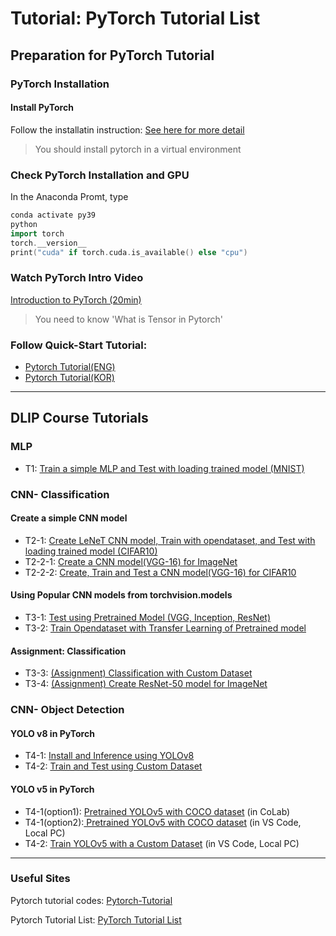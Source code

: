 # Tutorial: PyTorch Tutorial List

## Preparation for PyTorch Tutorial

### PyTorch Installation

#### Install PyTorch

Follow the installatin instruction: [See here for more detail](https://ykkim.gitbook.io/dlip/installation-guide/installation-guide-for-deep-learning#part-3.-installing-dl-framework)

> You should install pytorch in a virtual environment

### Check PyTorch Installation and GPU

In the Anaconda Promt, type

```cpp
conda activate py39
python
import torch
torch.__version__
print("cuda" if torch.cuda.is_available() else "cpu")
```

### Watch PyTorch Intro Video

[Introduction to PyTorch (20min)](https://youtu.be/IC0\_FRiX-sw)

> You need to know 'What is Tensor in Pytorch'

### **Follow Quick-Start Tutorial:**

* [Pytorch Tutorial(ENG)](https://pytorch.org/tutorials/beginner/basics/quickstart\_tutorial.html)
* [Pytorch Tutorial(KOR)](https://tutorials.pytorch.kr/beginner/basics/quickstart\_tutorial.html)

***

## DLIP Course Tutorials

### MLP

* T1: [Train a simple MLP and Test with loading trained model (MNIST)](https://github.com/ykkimhgu/DLIP-src/blob/main/Tutorial\_Pytorch/2024/Tutorial\_PyTorch\_T1\_MNIST\_MLP\_2024.ipynb)

### CNN- Classification

#### **Create a simple CNN model**

* T2-1: [Create LeNeT CNN model, Train with opendataset, and Test with loading trained model (CIFAR10)](https://github.com/ykkimhgu/DLIP-src/blob/main/Tutorial\_Pytorch/2024/Tutorial\_PyTorch\_T2\_1\_LeNet5\_CIFAR10\_CNN\_2024.ipynb)
* T2-2-1: [Create a CNN model(VGG-16) for ImageNet](https://github.com/ykkimhgu/DLIP-src/blob/main/Tutorial\_Pytorch/2024/Tutorial\_PyTorch\_T2\_2\_1\_VGG16\_CNN\_2024.ipynb)
* T2-2-2: [Create, Train and Test a CNN model(VGG-16) for CIFAR10](https://github.com/ykkimhgu/DLIP-src/blob/main/Tutorial\_Pytorch/2024/Tutorial\_PyTorch\_T2\_2\_2\_VGG16\_CIFAR10\_CNN\_2024.ipynb)

#### **Using Popular CNN models from torchvision.models**

* T3-1: [Test using Pretrained Model (VGG, Inception, ResNet)](https://github.com/ykkimhgu/DLIP-src/blob/main/Tutorial\_Pytorch/2024/Tutorial\_PyTorch\_T3\_1\_Inference\_using\_Pre\_trained\_Model\_\(classification\)\_2024.ipynb)
* T3-2: [Train Opendataset with Transfer Learning of Pretrained model](https://github.com/ykkimhgu/DLIP-src/blob/main/Tutorial\_Pytorch/2024/Tutorial\_PyTorch\_T3\_2\_Transfer\_Learning\_using\_Pre\_trained\_Models\_\(classification\)\_2024.ipynb)

#### Assignment: Classification

* T3-3: [(Assignment) Classification with Custom Dataset](https://github.com/ykkimhgu/DLIP-src/blob/main/Tutorial\_Pytorch/2024/Assignment\_PyTorch\_T3\_3\_Transfer\_Learning\_using\_Pre\_trained\_Models\_\(classification\)\_2024.ipynb)
* T3-4: [(Assignment) Create ResNet-50 model for ImageNet](https://github.com/ykkimhgu/DLIP-src/blob/main/Tutorial\_Pytorch/2024/Assignment\_PyTorch\_T3\_4\_ResNet50\_2024.ipynb)

### CNN- Object Detection

#### **YOLO v8 in PyTorch**

* T4-1: [Install and Inference using YOLOv8](tutorial-yolo-in-pytorch/tutorial-yolov8-in-pytorch.md#tutorial-yolo-v8-in-pytorch)
* T4-2: [Train and Test using Custom Dataset](tutorial-yolo-in-pytorch/tutorial-yolov8-in-pytorch.md#tutorial-yolo-v8-in-pytorch)

#### **YOLO v5 in PyTorch**

* T4-1(option1): [Pretrained YOLOv5 with COCO dataset](https://github.com/ykkimhgu/DLIP-src/blob/main/Tutorial\_Pytorch/Tutorial\_PyTorch\_T4\_1\_Inference\_using\_Pretrained\_YOLOv5\_with\_COCO\_2022.ipynb) (in CoLab)
* T4-1(option2):[ Pretrained YOLOv5 with COCO dataset](tutorial-yolo-in-pytorch/tutorial-yolov5-in-pytorch.md) (in VS Code, Local PC)
* T4-2: [Train YOLOv5 with a Custom Dataset](tutorial-yolo-in-pytorch/tutorial-yolov5-train-with-custum-data.md) (in VS Code, Local PC)

***

### Useful Sites

Pytorch tutorial codes: [Pytorch-Tutorial](https://github.com/yunjey/pytorch-tutorial)

Pytorch Tutorial List: [PyTorch Tutorial List](../../programming/pytorch/)
